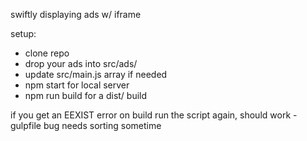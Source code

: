 swiftly displaying ads w/ iframe

setup:
- clone repo
- drop your ads into src/ads/
- update src/main.js array if needed
- npm start for local server
- npm run build for a dist/ build

if you get an EEXIST error on build run the script again, should work - gulpfile bug needs sorting sometime